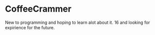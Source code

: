 # CoffeeCrammer
New to programming and hoping to learn alot about it. 16 and looking for expirience for the future.
